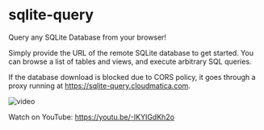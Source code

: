 # sqlite-query

Query any SQLite Database from your browser!

Simply provide the URL of the remote SQLite database to get started. You can browse a list of tables and views, and execute arbitrary SQL queries.

If the database download is blocked due to CORS policy, it goes through a proxy running at https://sqlite-query.cloudmatica.com.

![video](media/cloudmatica-sqlite-query.gif)

Watch on YouTube: https://youtu.be/-IKYIGdKh2o